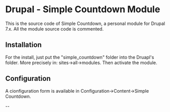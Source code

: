 # Drupal - Simple Countdown Module
This is the source code of Simple Countdown, a personal module for Drupal 7.x.
All the module source code is commented.

## Installation
For the install, just put the "simple_countdown" folder into the Druapl's folder. More precisely in: sites->all->modules.
Then activate the module.

## Configuration
A cionfiguration form is available in Configuration->Content->Simple Countdown.

--